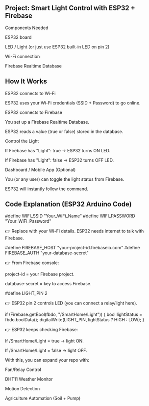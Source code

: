  ## Project: Smart Light Control with ESP32 + Firebase 
 Components Needed

ESP32 board

LED / Light (or just use ESP32 built-in LED on pin 2)

Wi-Fi connection

Firebase Realtime Database



 ## How It Works

ESP32 connects to Wi-Fi

ESP32 uses your Wi-Fi credentials (SSID + Password) to go online.

ESP32 connects to Firebase

You set up a Firebase Realtime Database.

ESP32 reads a value (true or false) stored in the database.

Control the Light

If Firebase has "Light": true → ESP32 turns ON LED.

If Firebase has "Light": false → ESP32 turns OFF LED.

Dashboard / Mobile App (Optional)

You (or any user) can toggle the light status from Firebase.

ESP32 will instantly follow the command.



## Code Explanation (ESP32 Arduino Code)

#define WIFI_SSID "Your_WiFi_Name"
#define WIFI_PASSWORD "Your_WiFi_Password"


👉 Replace with your Wi-Fi details. ESP32 needs internet to talk with Firebase.

#define FIREBASE_HOST "your-project-id.firebaseio.com"
#define FIREBASE_AUTH "your-database-secret"


👉 From Firebase console:

project-id = your Firebase project.

database-secret = key to access Firebase.

#define LIGHT_PIN 2


👉 ESP32 pin 2 controls LED (you can connect a relay/light here).


if (Firebase.getBool(fbdo, "/SmartHome/Light")) {
    bool lightStatus = fbdo.boolData();
    digitalWrite(LIGHT_PIN, lightStatus ? HIGH : LOW);
}



👉 ESP32 keeps checking Firebase:

If /SmartHome/Light = true → light ON.

If /SmartHome/Light = false → light OFF.



With this, you can expand your repo with:

Fan/Relay Control

DHT11 Weather Monitor

Motion Detection

Agriculture Automation (Soil + Pump)
